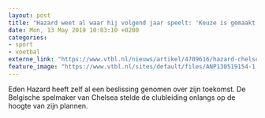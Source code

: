 ```yaml
---
layout: post
title: "Hazard weet al waar hij volgend jaar speelt: 'Keuze is gemaakt'"
date: Mon, 13 May 2019 10:03:10 +0200
categories: 
- sport 
- voetbal 
externe_link: "https://www.vtbl.nl/nieuws/artikel/4709616/hazard-chelsea-real-madrid-keuze-gemaakt"
feature_image: "https://www.vtbl.nl/sites/default/files/ANP130519154-1.jpg"
---
```


Eden Hazard heeft zelf al een beslissing genomen over zijn toekomst. De Belgische spelmaker van Chelsea stelde de clubleiding onlangs op de hoogte van zijn plannen.
